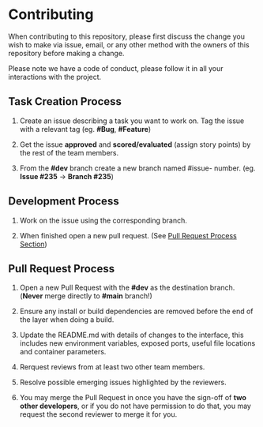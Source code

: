# Contributing

When contributing to this repository, please first discuss the change you wish to make via issue,
email, or any other method with the owners of this repository before making a change. 

Please note we have a code of conduct, please follow it in all your interactions with the project.

## Task Creation Process

1. Create an issue describing a task you want to work on. Tag the issue with a relevant tag (eg. **#Bug**, **#Feature**)

2. Get the issue **approved** and **scored/evaluated** (assign story points) by the rest of the team members.

3. From the **#dev** branch create a new branch named #issue- number. (eg. **Issue #235** -> **Branch #235**)

## Development Process

1. Work on the issue using the corresponding branch.

2. When finished open a new pull request. (See [Pull Request Process Section](#pull-request-process))

## Pull Request Process

1. Open a new Pull Request with the **#dev** as the destination branch. (__Never__ merge directly to **#main** branch!)

2. Ensure any install or build dependencies are removed before the end of the layer when doing a build.

3. Update the README.md with details of changes to the interface, this includes new environment variables, exposed ports, useful file locations and container parameters.

4. Rerquest reviews from at least two other team members.

5. Resolve possible emerging issues highlighted by the reviewers.

6. You may merge the Pull Request in once you have the sign-off of **two other developers**, or if you do not have permission to do that, you may request the second reviewer to merge it for you.
